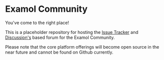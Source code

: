 # Examol Community

You've come to the right place!

This is a placeholder repository for hosting the [Issue
Tracker](https://github.com/examol-corp/examol-community/issues) and
[Discussion's](https://github.com/examol-corp/examol-community/discussions)
based forum for the Examol Community.


Please note that the core platform offerings will become open source
in the near future and cannot be found on Github currently.
